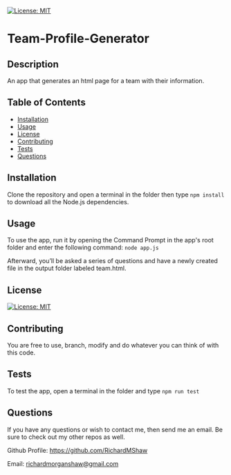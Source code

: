 [![License: MIT](https://img.shields.io/badge/License-MIT-yellow.svg)](https://opensource.org/licenses/MIT)
# Team-Profile-Generator
## Description
An app that generates an html page for a team with their information.
## Table of Contents
* [Installation](#installation)
* [Usage](#usage)
* [License](#license)
* [Contributing](#contributing)
* [Tests](#tests)
* [Questions](#questions)
## Installation
Clone the repository and open a terminal in the folder then type ```npm install``` to download all the Node.js dependencies.
## Usage
To use the app, run it by opening the Command Prompt in the app's root folder and enter the following command: ```node app.js```

Afterward, you’ll be asked a series of questions and have a newly created file in the output folder labeled team.html.
## License
[![License: MIT](https://img.shields.io/badge/License-MIT-yellow.svg)](https://opensource.org/licenses/MIT)
## Contributing
You are free to use, branch, modify and do whatever you can think of with this code.
## Tests
To test the app, open a terminal in the folder and type ```npm run test```
## Questions
If you have any questions or wish to contact me, then send me an email. Be sure to check out my other repos as well.

Github Profile: https://github.com/RichardMShaw

Email: richardmorganshaw@gmail.com
